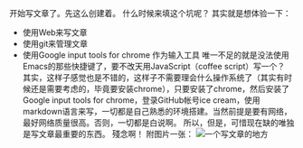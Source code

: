 开始写文章了。先这么创建着。 什么时候来填这个坑呢？
其实就是想体验一下：
* 使用Web来写文章
* 使用git来管理文章
* 使用Google input tools for chrome 作为输入工具
唯一不足的就是没法使用Emacs的那些快捷键了，要不改天用JavaScript（coffee script）写一个？
其实，这样子感觉也是不错的，这样子不需要理会什么操作系统了（其实有时候还是需要考虑的，毕竟要安装chrome），只要安装了chrome，然后安装了Google input tools for chrome，登录GitHub帐号ice cream，使用markdown语言来写，一切都是自己熟悉的环境搭建。当然前提是要有网络，最好网络质量很高。否则，一切都是白说啊。
所以，但是，可惜现在缺的唯独是写文章最重要的东西。
殘念啊！
附图片一张：
![一个写文章的地方](http://www.flickr.com/photos/85376793@N04/10751872716/ "Write Article")
